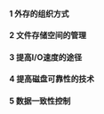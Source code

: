 #### 1 外存的组织方式




#### 2 文件存储空间的管理




#### 3 提高I/O速度的途径




#### 4 提高磁盘可靠性的技术



#### 5 数据一致性控制


